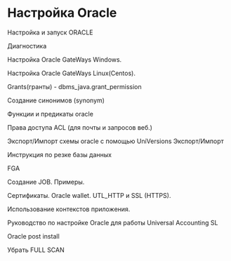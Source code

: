 # Настройка Oracle

  
Настройка и запуск ORACLE

Диагностика

Настройка Oracle GateWays Windows.

Настройка Oracle GateWays Linux\(Centos\).

Grants\(гранты\) - dbms\_java.grant\_permission

Создание синонимов \(synonym\)

Функции и предикаты oracle

Права доступа ACL \(для почты и запросов веб.\)

Экспорт/Импорт схемы oracle с помощью UniVersions Экспорт/Импорт

Инструкция по резке базы данных

FGA

Создание JOB. Примеры.

Сертификаты. Oracle wallet. UTL\_HTTP и SSL \(HTTPS\).

Использование контекстов приложения.

Руководство по настройке Oracle для работы Universal Accounting SL

Oracle post install

Убрать FULL SCAN

